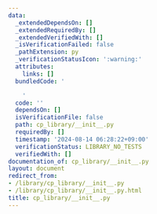 ```yaml
---
data:
  _extendedDependsOn: []
  _extendedRequiredBy: []
  _extendedVerifiedWith: []
  _isVerificationFailed: false
  _pathExtension: py
  _verificationStatusIcon: ':warning:'
  attributes:
    links: []
  bundledCode: '

    '
  code: ''
  dependsOn: []
  isVerificationFile: false
  path: cp_library/__init__.py
  requiredBy: []
  timestamp: '2024-08-14 06:28:22+09:00'
  verificationStatus: LIBRARY_NO_TESTS
  verifiedWith: []
documentation_of: cp_library/__init__.py
layout: document
redirect_from:
- /library/cp_library/__init__.py
- /library/cp_library/__init__.py.html
title: cp_library/__init__.py
---
```

